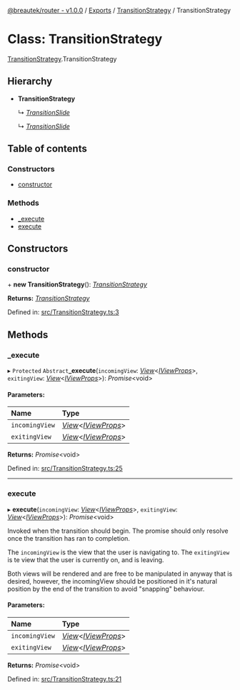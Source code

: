 [@breautek/router - v1.0.0](../README.md) / [Exports](../modules.md) / [TransitionStrategy](../modules/transitionstrategy.md) / TransitionStrategy

# Class: TransitionStrategy

[TransitionStrategy](../modules/transitionstrategy.md).TransitionStrategy

## Hierarchy

* **TransitionStrategy**

  ↳ [*TransitionSlide*](transitionslide.transitionslide-1.md)

  ↳ [*TransitionSlide*](api.transitionslide.md)

## Table of contents

### Constructors

- [constructor](transitionstrategy.transitionstrategy-1.md#constructor)

### Methods

- [\_execute](transitionstrategy.transitionstrategy-1.md#_execute)
- [execute](transitionstrategy.transitionstrategy-1.md#execute)

## Constructors

### constructor

\+ **new TransitionStrategy**(): [*TransitionStrategy*](transitionstrategy.transitionstrategy-1.md)

**Returns:** [*TransitionStrategy*](transitionstrategy.transitionstrategy-1.md)

Defined in: [src/TransitionStrategy.ts:3](https://github.com/breautek/router/blob/6c82bce/src/TransitionStrategy.ts#L3)

## Methods

### \_execute

▸ `Protected` `Abstract`**_execute**(`incomingView`: [*View*](view.view-1.md)<[*IViewProps*](../interfaces/view.iviewprops.md)\>, `exitingView`: [*View*](view.view-1.md)<[*IViewProps*](../interfaces/view.iviewprops.md)\>): *Promise*<void\>

#### Parameters:

Name | Type |
:------ | :------ |
`incomingView` | [*View*](view.view-1.md)<[*IViewProps*](../interfaces/view.iviewprops.md)\> |
`exitingView` | [*View*](view.view-1.md)<[*IViewProps*](../interfaces/view.iviewprops.md)\> |

**Returns:** *Promise*<void\>

Defined in: [src/TransitionStrategy.ts:25](https://github.com/breautek/router/blob/6c82bce/src/TransitionStrategy.ts#L25)

___

### execute

▸ **execute**(`incomingView`: [*View*](view.view-1.md)<[*IViewProps*](../interfaces/view.iviewprops.md)\>, `exitingView`: [*View*](view.view-1.md)<[*IViewProps*](../interfaces/view.iviewprops.md)\>): *Promise*<void\>

Invoked when the transition should begin.
The promise should only resolve once the transition
has ran to completion.

The `incomingView` is the view that the user is navigating to.
The `exitingView` is te view that the user is currently on, and is leaving.

Both views will be rendered and are free to be manipulated in anyway that is desired,
however, the incomingView should be positioned in it's natural position by the end
of the transition to avoid "snapping" behaviour.

#### Parameters:

Name | Type |
:------ | :------ |
`incomingView` | [*View*](view.view-1.md)<[*IViewProps*](../interfaces/view.iviewprops.md)\> |
`exitingView` | [*View*](view.view-1.md)<[*IViewProps*](../interfaces/view.iviewprops.md)\> |

**Returns:** *Promise*<void\>

Defined in: [src/TransitionStrategy.ts:21](https://github.com/breautek/router/blob/6c82bce/src/TransitionStrategy.ts#L21)
